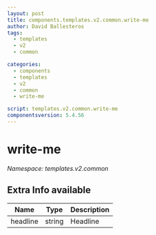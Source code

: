 ```yaml
---
layout: post
title: components.templates.v2.common.write-me
author: David Ballesteros
tags:
  - templates
  - v2
  - common

categories:
  - components
  - templates
  - v2
  - common
  - write-me

script: templates.v2.common.write-me
componentsversion: 5.4.56
---
```

# write-me

*Namespace: templates.v2.common*

## Extra Info available

| Name | Type | Description |
| --- | --- | --- |
| headline | string | Headline |